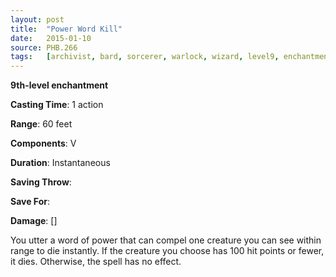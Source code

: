 ```yaml
---
layout: post
title:  "Power Word Kill"
date:   2015-01-10
source: PHB.266
tags:   [archivist, bard, sorcerer, warlock, wizard, level9, enchantment]
---
```


**9th-level enchantment**

**Casting Time**: 1 action

**Range**: 60 feet

**Components**: V

**Duration**: Instantaneous

**Saving Throw**:

**Save For**:

**Damage**: []

You utter a word of power that can compel one creature you can see within range to die instantly.  If the creature you choose has 100 hit points or fewer, it dies. Otherwise, the spell has no effect.
